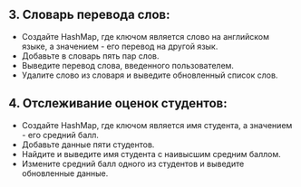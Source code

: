 ## 3. Словарь перевода слов:

* Создайте HashMap, где ключом является слово на английском языке, а значением - его перевод на другой язык.
* Добавьте в словарь пять пар слов.
* Выведите перевод слова, введенного пользователем.
* Удалите слово из словаря и выведите обновленный список слов.


## 4. Отслеживание оценок студентов:

* Создайте HashMap, где ключом является имя студента, а значением - его средний балл.
* Добавьте данные пяти студентов.
* Найдите и выведите имя студента с наивысшим средним баллом.
* Измените средний балл одного из студентов и выведите обновленные данные.
